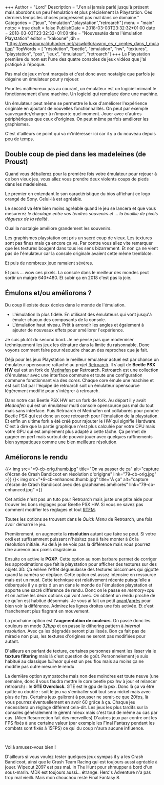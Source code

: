 +++
Author = "Lord"
Description = "J'en ai jamais parlé jusqu'à présent mais abordons un peu l'émulation et plus précisément la Playstation. Ces derniers temps les choses progressent pas mal dans ce domaine."
Categories = ["jeux", "émulation","playstation","retroarch"]
menu = "main"
notoc = true
draft = false
PublishDate = 2018-03-03T23:32:32+01:00
date = 2018-03-03T23:32:32+01:00
title = "Nouveautés dans l'émulation Playstation"
editor = "kakoune"
jdh = "https://www.journalduhacker.net/s/swkj6o/avanc_es_r_centes_dans_l_mulation"
TopWords = [  "résolution", "beetle", "émulation", "hw", "textures", "playstation", "psx", "jeux", "émulateur", "retroarch"]
+++
La Playstation première du nom est l'une des quatre consoles de jeux vidéos que j'ai pratiqué à l'époque.

Pas mal de jeux m'ont marqués et c'est donc avec nostalgie que parfois je dégaine un émulateur pour y rejouer.

Pour les malheureux pas au courant, un émulateur est un logiciel mimant le fonctionnement d'une machine.
Un logiciel qui remplace donc une machine.

Un émulateur peut même se permettre le luxe d'améliorer l'expérience originale en ajoutant de nouvelles fonctionnalités.
On peut par exemple sauvegarder/charger à n'importe quel moment.
Jouer avec d'autres périphériques que ceux d'origines. 
On peut même parfois améliorer les graphismes.

C'est d'ailleurs ce point qui va m'intéresser ici car il y a du nouveau depuis peu de temps.

## Double coup de pied dans les madeleines (de Proust)

Quand vous déballerez pour la première fois votre émulateur pour rejouer à ce bon vieux jeu, vous allez vous prendre deux violents coups de pieds dans les madeleines.

Le premier en entendant le son caractéristique du bios affichant ce logo orangé de Sony.
Celui-là est agréable.

Le second va être bien moins agréable quand le jeu se lancera et que vous mesurerez *le décalage entre vos tendres souvenirs et … la bouillie de pixels dégueux de la réalité*.

Ouai la nostalgie améliore grandement les souvenirs.

Les graphismes playstation ont pris un sacré coup de vieux.
Les textures sont pas fines mais ça encore ça va.
Par contre vous allez vite remarquer que les textures bougent dans tous les sens bizarrement.
Et non ça ne vient pas de l'émulateur car la console originale avaient cette même tremblote.

Et puis de nombreux jeux ramaient sévères.

Et puis … wow ces pixels.
La console dans le meilleur des mondes peut sortir un maigre 640*480.
Et subir ça en 2018 c'est pas la joie.

## Émulons et/ou améliorons ?

Du coup il existe deux écoles dans le monde de l'émulation.

  - L'émulation la plus fidèle. En utilisant des émulateurs qui vont jusqu'à émuler chacun des composants de la console.
  - L'émulation haut niveau. Prêt à arrondir les angles et également à ajouter de nouveaux effets pour améliorer l'expérience.

Je suis plutôt du second bord. Je ne pense pas que moderniser techniquement les jeux les dénature dans la limite du raisonnable.
Donc voyons comment faire pour résoudre chacun des reproches que je fait.

Déjà pour les jeux Playstation le meilleur émulateur actuel est par chance un émulateur opensource rattaché au projet [Retroarch](http://retroarch.com/).
Il s'agit de **Beetle PSX HW** qui est un fork de [Mednafen](https://mednafen.github.io/) par Retroarch.
Retroarch est une collection d'émulateur avec une interface commune et toute une configuration commune fonctionnant via des *cores*.
Chaque core émule une machine et est soit fait par l'équipe de retroarch soit un émulateur opensource légèrement modifié pour s'intégrer à retroarch.

Dans notre cas Beetle PSX HW est un fork de fork.
Au départ il y avait *Mednafen* qui est un émulateur multi console opensource pas mal du tout mais sans interface.
Puis Retroarch et Mednafen ont collaborés pour pondre Beetle PSX qui est donc un core retroarch pour l'émulation de la playstation.
Et enfin un ultime fork a été créé pour rajouter le *HW* qui signifie Hardware.
C'est à dire que la partie graphique n'est plus calculée par votre CPU mais votre GPU qui est amplement plus adapté à cette tâche.
Ça permet de gagner en perf mais surtout de pouvoir jouer avec quelques raffinements bien sympatiques comme une bien meilleure résolution.

## Améliorons le rendu

{{< img src="*9-cb-orig.thumb.jpg" title="On va passer de ça" alt="capture d'écran de Crash Bandicoot en résolution d'origigne" link="79-cb-orig.jpg" >}}
{{< img src="*9-cb-enhanced.thumb.jpg" title="À ça" alt="capture d'écran de Crash Bandicoot avec des graphismes améliorés" link="79-cb-enhanced.jpg" >}}

Cet article n'est pas un tuto pour Retroarch mais juste une ptite aide pour trouver les bons réglages pour Beetle PSX HW.
Si vous ne savez pas comment modifier les réglages et tout [RTFM](https://docs.libretro.com/).

Toutes les options se trouvent dans le *Quick Menu* de Retroarch, une fois avoir démarré le jeu.

Premièrement, on augmente la **résolution** autant que faire se peut.
Si votre ordi est suffisamment puissant n'hésitez pas à faire monter à *8x* la résolution initiale.
Au delà je ne vois pas la différence mais vous pourrez dire aurevoir aux pixels disgrâcieux.

Ensuite on active le **PGXP**.
Cette option au nom barbare permet de corriger les approximations que fait la playstation pour afficher des textures sur des objets 3D.
Ça enlève l'effet dégueulasse des textures biscornues qui gigotte quand la caméra se déplace.
Cette option est assez intensive en ressource mais est un must.
Cette technique est relativement récente puisqu'elle a débarquée il y a près d'un an dans le monde de l'émulation playstation et apporte une sacré différence de rendu.
Donc on le passe en *memory+cpu* et on active les deux options qui vont avec.
On obtient un rendu proche de ce qu'on est habitué désormais.
Je vous ai fait un petit [avant](79-ctr-nopgxp.jpg)/[après](79-ctr-pgxp.jpg) pour bien voir la différence.
Admirez les lignes droites une fois activée.
Et c'est franchement plus flagrant en mouvement.

La prochaine option est l'**augmentation de couleurs**.
On passe donc les couleurs en mode *32bpp* et on passe le dithering pattern à *internal resolution*.
Avec ça les dégradés seront plus lissés.
Bon ça fait pas de miracle non plus, les textures d'origines ne seront pas modifiées pour autant.

D'ailleurs en parlant de texture, certaines personnes aiment les lisser via le **texture filtering** mais là c'est question de goût.
Personnelement je suis habitué au classique *bilinear* qui est un peu flou mais au moins ça ne modifie pas outre mesure le rendu.

La dernière option sympatoche mais non des moindres est toute neuve (une semaine, donc il vous faudra mettre le core beetle psx hw à jour et relancer retroarch) : le **GTE Overclock**.
GTE est le gpu de la psx.
Donc là ça va être quitte ou double : soit le jeu va s'emballer soit tout sera nickel mais avec plus de fps.
Certains jeux galèrent à pousser ne serait-ce que 20fps, là vous pourrez éventuellement en avoir 60 grâce à ça.
Chaque jeu nécessitera un réglage différent cela-dit.
Les jeux les plus tardifs sur la consoles généralement le gèrent mieux mais c'est tout de même au cas par cas. (Alien Resurrection fait des merveilles)
D'autres jeux par contre ont les FPS fixés à une certaine valeur (par exemple les Final Fantasy pendant les combats sont fixés à 15FPS) ce qui du coup n'aura aucune influence.


 

Voilà amusez-vous bien !

D'ailleurs si vous voulez tester quelques jeux sympas il y a les Crash Bandicoot, ainsi que le Crash Team Racing qui est toujours aussi agréable à jouer.
Wipeout 2097 est pas mal. In The Hunt pour shmupper à bord d'un sous-marin.
MDK est toujours aussi… étrange.
Herc's Adventure n'a pas trop mal vieilli.
Mais mon chouchou reste Final Fantasy 8.


